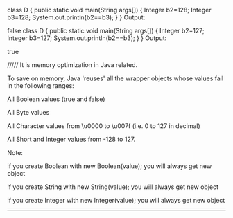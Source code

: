 class D {
    public static void main(String args[]) {
        Integer b2=128;
        Integer b3=128;
        System.out.println(b2==b3);
    }
}
Output:

false
class D {
    public static void main(String args[]) {
        Integer b2=127;
        Integer b3=127;
        System.out.println(b2==b3);
    }
}
Output:

true

/////
It is memory optimization in Java related.

To save on memory, Java 'reuses' all the wrapper objects whose values fall in the following ranges:

All Boolean values (true and false)

All Byte values

All Character values from \u0000 to \u007f (i.e. 0 to 127 in decimal)

All Short and Integer values from -128 to 127.

Note:

if you create Boolean with new Boolean(value); you will always get new object

if you create String with new String(value); you will always get new object

if you create Integer with new Integer(value); you will always get new object

------------------------------------------------------------------------------------------------------

